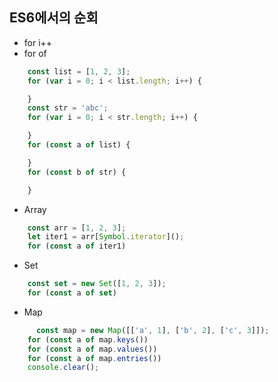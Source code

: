 ## ES6에서의 순회

- for i++
- for of

```Javascript
    const list = [1, 2, 3];
    for (var i = 0; i < list.length; i++) {

    }
    const str = 'abc';
    for (var i = 0; i < str.length; i++) {

    }
    for (const a of list) {

    }
    for (const b of str) {

    }

```

- Array

```Javascript
    const arr = [1, 2, 3];
    let iter1 = arr[Symbol.iterator]();
    for (const a of iter1)

```

- Set

```Javascript
    const set = new Set([1, 2, 3]);
    for (const a of set)

```

- Map

```Javascript
      const map = new Map([['a', 1], ['b', 2], ['c', 3]]);
    for (const a of map.keys())
    for (const a of map.values())
    for (const a of map.entries())
    console.clear();

```

